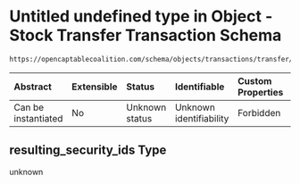 # Untitled undefined type in Object - Stock Transfer Transaction Schema

```txt
https://opencaptablecoalition.com/schema/objects/transactions/transfer/StockTransfer.schema.json#/properties/resulting_security_ids
```



| Abstract            | Extensible | Status         | Identifiable            | Custom Properties | Additional Properties | Access Restrictions | Defined In                                                                                                                |
| :------------------ | :--------- | :------------- | :---------------------- | :---------------- | :-------------------- | :------------------ | :------------------------------------------------------------------------------------------------------------------------ |
| Can be instantiated | No         | Unknown status | Unknown identifiability | Forbidden         | Allowed               | none                | [StockTransfer.schema.json*](../../schema/objects/transactions/transfer/StockTransfer.schema.json "open original schema") |

## resulting_security_ids Type

unknown
